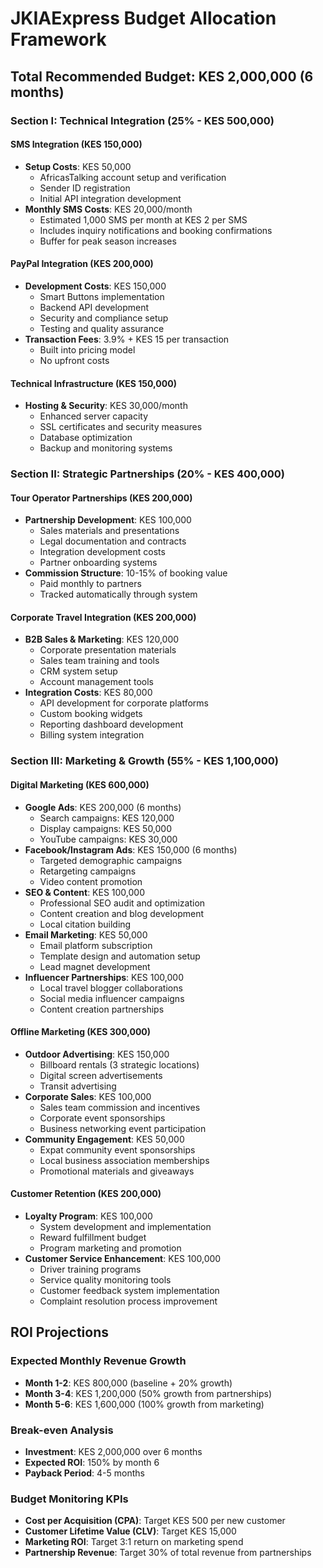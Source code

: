 # JKIAExpress Budget Allocation Framework

## **Total Recommended Budget: KES 2,000,000 (6 months)**

### **Section I: Technical Integration (25% - KES 500,000)**

#### **SMS Integration (KES 150,000)**
- **Setup Costs**: KES 50,000
  - AfricasTalking account setup and verification
  - Sender ID registration
  - Initial API integration development
- **Monthly SMS Costs**: KES 20,000/month
  - Estimated 1,000 SMS per month at KES 2 per SMS
  - Includes inquiry notifications and booking confirmations
  - Buffer for peak season increases

#### **PayPal Integration (KES 200,000)**
- **Development Costs**: KES 150,000
  - Smart Buttons implementation
  - Backend API development
  - Security and compliance setup
  - Testing and quality assurance
- **Transaction Fees**: 3.9% + KES 15 per transaction
  - Built into pricing model
  - No upfront costs

#### **Technical Infrastructure (KES 150,000)**
- **Hosting & Security**: KES 30,000/month
  - Enhanced server capacity
  - SSL certificates and security measures
  - Database optimization
  - Backup and monitoring systems

### **Section II: Strategic Partnerships (20% - KES 400,000)**

#### **Tour Operator Partnerships (KES 200,000)**
- **Partnership Development**: KES 100,000
  - Sales materials and presentations
  - Legal documentation and contracts
  - Integration development costs
  - Partner onboarding systems
- **Commission Structure**: 10-15% of booking value
  - Paid monthly to partners
  - Tracked automatically through system

#### **Corporate Travel Integration (KES 200,000)**
- **B2B Sales & Marketing**: KES 120,000
  - Corporate presentation materials
  - Sales team training and tools
  - CRM system setup
  - Account management tools
- **Integration Costs**: KES 80,000
  - API development for corporate platforms
  - Custom booking widgets
  - Reporting dashboard development
  - Billing system integration

### **Section III: Marketing & Growth (55% - KES 1,100,000)**

#### **Digital Marketing (KES 600,000)**
- **Google Ads**: KES 200,000 (6 months)
  - Search campaigns: KES 120,000
  - Display campaigns: KES 50,000
  - YouTube campaigns: KES 30,000
- **Facebook/Instagram Ads**: KES 150,000 (6 months)
  - Targeted demographic campaigns
  - Retargeting campaigns
  - Video content promotion
- **SEO & Content**: KES 100,000
  - Professional SEO audit and optimization
  - Content creation and blog development
  - Local citation building
- **Email Marketing**: KES 50,000
  - Email platform subscription
  - Template design and automation setup
  - Lead magnet development
- **Influencer Partnerships**: KES 100,000
  - Local travel blogger collaborations
  - Social media influencer campaigns
  - Content creation partnerships

#### **Offline Marketing (KES 300,000)**
- **Outdoor Advertising**: KES 150,000
  - Billboard rentals (3 strategic locations)
  - Digital screen advertisements
  - Transit advertising
- **Corporate Sales**: KES 100,000
  - Sales team commission and incentives
  - Corporate event sponsorships
  - Business networking event participation
- **Community Engagement**: KES 50,000
  - Expat community event sponsorships
  - Local business association memberships
  - Promotional materials and giveaways

#### **Customer Retention (KES 200,000)**
- **Loyalty Program**: KES 100,000
  - System development and implementation
  - Reward fulfillment budget
  - Program marketing and promotion
- **Customer Service Enhancement**: KES 100,000
  - Driver training programs
  - Service quality monitoring tools
  - Customer feedback system implementation
  - Complaint resolution process improvement

## **ROI Projections**

### **Expected Monthly Revenue Growth**
- **Month 1-2**: KES 800,000 (baseline + 20% growth)
- **Month 3-4**: KES 1,200,000 (50% growth from partnerships)
- **Month 5-6**: KES 1,600,000 (100% growth from marketing)

### **Break-even Analysis**
- **Investment**: KES 2,000,000 over 6 months
- **Expected ROI**: 150% by month 6
- **Payback Period**: 4-5 months

### **Budget Monitoring KPIs**
- **Cost per Acquisition (CPA)**: Target KES 500 per new customer
- **Customer Lifetime Value (CLV)**: Target KES 15,000
- **Marketing ROI**: Target 3:1 return on marketing spend
- **Partnership Revenue**: Target 30% of total revenue from partnerships
